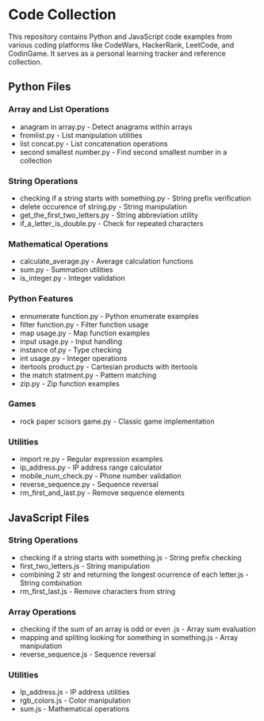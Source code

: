 # Code Collection

This repository contains Python and JavaScript code examples from various coding platforms like CodeWars, HackerRank, LeetCode, and CodinGame. It serves as a personal learning tracker and reference collection.

## Python Files

### Array and List Operations
- anagram in array.py - Detect anagrams within arrays
- fromlist.py - List manipulation utilities
- list concat.py - List concatenation operations
- second smallest number.py - Find second smallest number in a collection

### String Operations
- checking if a string starts with something.py - String prefix verification
- delete occurence of string.py - String manipulation
- get_the_first_two_letters.py - String abbreviation utility
- if_a_letter_is_double.py - Check for repeated characters

### Mathematical Operations
- calculate_average.py - Average calculation functions
- sum.py - Summation utilities
- is_integer.py - Integer validation

### Python Features
- ennumerate function.py - Python enumerate examples
- filter function.py - Filter function usage
- map usage.py - Map function examples
- input usage.py - Input handling
- instance of.py - Type checking
- int usage.py - Integer operations
- itertools product.py - Cartesian products with itertools
- the match statment.py - Pattern matching
- zip.py - Zip function examples

### Games
- rock paper scisors game.py - Classic game implementation

### Utilities
- import re.py - Regular expression examples
- ip_address.py - IP address range calculator
- mobile_num_check.py - Phone number validation
- reverse_sequence.py - Sequence reversal
- rm_first_and_last.py - Remove sequence elements

## JavaScript Files

### String Operations
- checking if a string starts with something.js - String prefix checking
- first_two_letters.js - String manipulation
- combining 2 str and returning the longest ocurrence of each letter.js - String combination
- rm_first_last.js - Remove characters from string

### Array Operations
- checking if the sum of an array is odd or even .js - Array sum evaluation
- mapping and spliting looking for something in something.js - Array manipulation
- reverse_sequence.js - Sequence reversal

### Utilities
- Ip_address.js - IP address utilities
- rgb_colors.js - Color manipulation
- sum.js - Mathematical operations